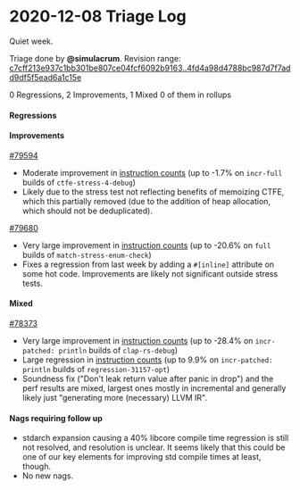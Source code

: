 # 2020-12-08 Triage Log

Quiet week.

Triage done by **@simulacrum**.
Revision range: [c7cff213e937c1bb301be807ce04fcf6092b9163..4fd4a98d4788bc987d7f7add9df5f5ead6a1c15e](https://perf.rust-lang.org/?start=c7cff213e937c1bb301be807ce04fcf6092b9163&end=4fd4a98d4788bc987d7f7add9df5f5ead6a1c15e&absolute=false&stat=instructions%3Au)

0 Regressions, 2 Improvements, 1 Mixed
0 of them in rollups

#### Regressions

#### Improvements

[#79594](https://github.com/rust-lang/rust/issues/79594)
- Moderate improvement in [instruction counts](https://perf.rust-lang.org/compare.html?start=c7cff213e937c1bb301be807ce04fcf6092b9163&end=d015f0d92144f0e72735a918aee8510b0fe2cff5&stat=instructions:u) (up to -1.7% on `incr-full` builds of `ctfe-stress-4-debug`)
- Likely due to the stress test not reflecting benefits of memoizing CTFE, which
  this partially removed (due to the addition of heap allocation, which should
  not be deduplicated).

[#79680](https://github.com/rust-lang/rust/issues/79680)
- Very large improvement in [instruction counts](https://perf.rust-lang.org/compare.html?start=e6225434fff7d493baac0aa91c57f2da923ea196&end=2218520b8adf8b8e64b817537d9eb0a84840e2f1&stat=instructions:u) (up to -20.6% on `full` builds of `match-stress-enum-check`)
- Fixes a regression from last week by adding a `#[inline]` attribute on some
  hot code. Improvements are likely not significant outside stress tests.

#### Mixed

[#78373](https://github.com/rust-lang/rust/issues/78373)
- Very large improvement in [instruction counts](https://perf.rust-lang.org/compare.html?start=551a2c6cbcf239f662a18233cf647bf67e5a74ed&end=9122b769c8306b1cb3c8d1f96fca3ea3e208e22e&stat=instructions:u) (up to -28.4% on `incr-patched: println` builds of `clap-rs-debug`)
- Large regression in [instruction counts](https://perf.rust-lang.org/compare.html?start=551a2c6cbcf239f662a18233cf647bf67e5a74ed&end=9122b769c8306b1cb3c8d1f96fca3ea3e208e22e&stat=instructions:u) (up to 9.9% on `incr-patched: println` builds of `regression-31157-opt`)
- Soundness fix ("Don't leak return value after panic in drop") and the perf
  results are mixed, largest ones mostly in incremental and generally likely
  just "generating more (necessary) LLVM IR".

#### Nags requiring follow up

- stdarch expansion causing a 40% libcore compile time regression is still not
  resolved, and resolution is unclear. It seems likely that this could be one of
  our key elements for improving std compile times at least, though.
- No new nags.

